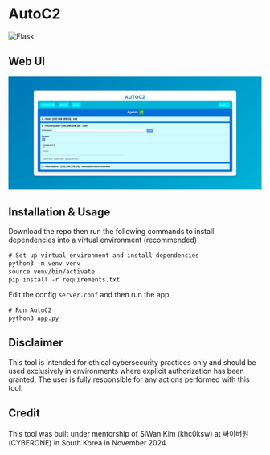 # AutoC2
 	
![Flask](https://img.shields.io/badge/flask-%23000.svg?style=for-the-badge&logo=flask&logoColor=white)

## Web UI

![Dashboard](examples/dashboard.png)

## Installation & Usage
Download the repo then run the following commands to install dependencies into a virtual environment (recommended)
```
# Set up virtual environment and install dependencies
python3 -m venv venv
source venv/bin/activate
pip install -r requirements.txt
```
Edit the config `server.conf` and then run the app
```
# Run AutoC2
python3 app.py
```

## Disclaimer

This tool is intended for ethical cybersecurity practices only and should be used exclusively in environments where explicit authorization has been granted. The user is fully responsible for any actions performed with this tool.

## Credit

This tool was built under mentorship of SiWan Kim (khc0ksw) at 싸이버원 (CYBERONE) in South Korea in November 2024.
